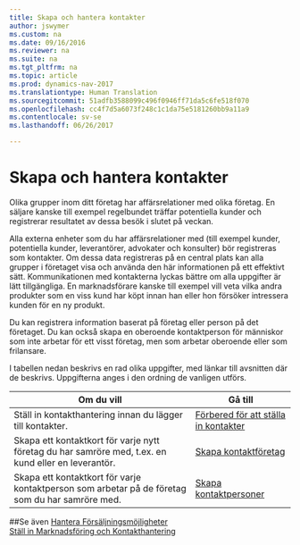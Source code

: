```yaml
---
title: Skapa och hantera kontakter
author: jswymer
ms.custom: na
ms.date: 09/16/2016
ms.reviewer: na
ms.suite: na
ms.tgt_pltfrm: na
ms.topic: article
ms.prod: dynamics-nav-2017
ms.translationtype: Human Translation
ms.sourcegitcommit: 51adfb3588099c496f0946ff71da5c6fe518f070
ms.openlocfilehash: cc4f7d5a6073f248c1c1da75e5181260bb9a11a9
ms.contentlocale: sv-se
ms.lasthandoff: 06/26/2017

---
```

# <a name="create-and-manage-contacts"></a>Skapa och hantera kontakter
Olika grupper inom ditt företag har affärsrelationer med olika företag. En säljare kanske till exempel regelbundet träffar potentiella kunder och registrerar resultatet av dessa besök i slutet på veckan.

Alla externa enheter som du har affärsrelationer med (till exempel kunder, potentiella kunder, leverantörer, advokater och konsulter) bör registreras som kontakter. Om dessa data registreras på en central plats kan alla grupper i företaget visa och använda den här informationen på ett effektivt sätt. Kommunikationen med kontakterna lyckas bättre om alla uppgifter är lätt tillgängliga. En marknadsförare kanske till exempel vill veta vilka andra produkter som en viss kund har köpt innan han eller hon försöker intressera kunden för en ny produkt.

Du kan registrera information baserat på företag eller person på det företaget. Du kan också skapa en oberoende kontaktperson för människor som inte arbetar för ett visst företag, men som arbetar oberoende eller som frilansare.

I tabellen nedan beskrivs en rad olika uppgifter, med länkar till avsnitten där de beskrivs. Uppgifterna anges i den ordning de vanligen utförs.

|Om du vill |Gå till |
|---|----|
|Ställ in kontakthantering innan du lägger till kontakter.|[Förbered för att ställa in kontakter](marketing-setup-contacts.md)|
|Skapa ett kontaktkort för varje nytt företag du har samröre med, t.ex. en kund eller en leverantör.|[Skapa kontaktföretag](marketing-create-contact-companies.md)|
|Skapa ett kontaktkort för varje kontaktperson som arbetar på de företag som du har samröre med.|[Skapa kontaktpersoner](marketing-create-contact-persons.md)|

##<a name="see-also"></a>Se även
[Hantera Försäljningsmöjligheter](marketing-manage-sales-opportunities.md)  
[Ställ in Marknadsföring och Kontakthantering](marketing-setup-marketing.md)  

